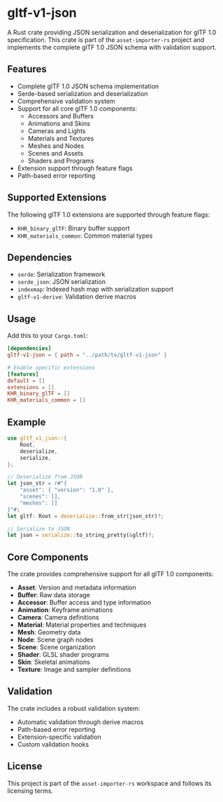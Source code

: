 # gltf-v1-json

A Rust crate providing JSON serialization and deserialization for glTF 1.0 specification. This crate is part of the `asset-importer-rs` project and implements the complete glTF 1.0 JSON schema with validation support.

## Features

- Complete glTF 1.0 JSON schema implementation
- Serde-based serialization and deserialization
- Comprehensive validation system
- Support for all core glTF 1.0 components:
  - Accessors and Buffers
  - Animations and Skins
  - Cameras and Lights
  - Materials and Textures
  - Meshes and Nodes
  - Scenes and Assets
  - Shaders and Programs
- Extension support through feature flags
- Path-based error reporting

## Supported Extensions

The following glTF 1.0 extensions are supported through feature flags:

- `KHR_binary_glTF`: Binary buffer support
- `KHR_materials_common`: Common material types

## Dependencies

- `serde`: Serialization framework
- `serde_json`: JSON serialization
- `indexmap`: Indexed hash map with serialization support
- `gltf-v1-derive`: Validation derive macros

## Usage

Add this to your `Cargo.toml`:

```toml
[dependencies]
gltf-v1-json = { path = "../path/to/gltf-v1-json" }

# Enable specific extensions
[features]
default = []
extensions = []
KHR_binary_glTF = []
KHR_materials_common = []
```

## Example

```rust
use gltf_v1_json::{
    Root,
    deserialize,
    serialize,
};

// Deserialize from JSON
let json_str = r#"{
    "asset": { "version": "1.0" },
    "scenes": [],
    "meshes": []
}"#;
let gltf: Root = deserialize::from_str(json_str)?;

// Serialize to JSON
let json = serialize::to_string_pretty(&gltf)?;
```

## Core Components

The crate provides comprehensive support for all glTF 1.0 components:

- **Asset**: Version and metadata information
- **Buffer**: Raw data storage
- **Accessor**: Buffer access and type information
- **Animation**: Keyframe animations
- **Camera**: Camera definitions
- **Material**: Material properties and techniques
- **Mesh**: Geometry data
- **Node**: Scene graph nodes
- **Scene**: Scene organization
- **Shader**: GLSL shader programs
- **Skin**: Skeletal animations
- **Texture**: Image and sampler definitions

## Validation

The crate includes a robust validation system:

- Automatic validation through derive macros
- Path-based error reporting
- Extension-specific validation
- Custom validation hooks

## License

This project is part of the `asset-importer-rs` workspace and follows its licensing terms.
